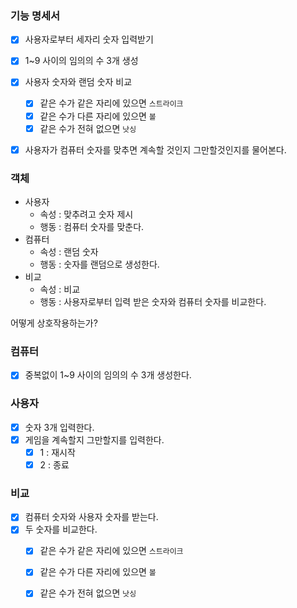 ### 기능 명세서
- [x] 사용자로부터 세자리 숫자 입력받기
- [x] 1~9 사이의 임의의 수 3개 생성
- [x] 사용자 숫자와 랜덤 숫자 비교
  - [x] 같은 수가 같은 자리에 있으면 `스트라이크`
  - [x] 같은 수가 다른 자리에 있으면 `볼`
  - [x] 같은 수가 전혀 없으면 `낫싱`
- [x] 사용자가 컴퓨터 숫자를 맞추면 계속할 것인지 그만할것인지를 물어본다.


### 객체
- 사용자
  - 속성 : 맞추려고 숫자 제시
  - 행동 : 컴퓨터 숫자를 맞춘다.
- 컴퓨터
  - 속성 : 랜덤 숫자
  - 행동 : 숫자를 랜덤으로 생성한다.
- 비교
  - 속성 : 비교
  - 행동 : 사용자로부터 입력 받은 숫자와 컴퓨터 숫자를 비교한다.


어떻게 상호작용하는가?
### 컴퓨터
- [x] 중복없이 1~9 사이의 임의의 수 3개 생성한다.

### 사용자
- [x] 숫자 3개 입력한다.
- [x] 게임을 계속할지 그만할지를 입력한다.
  - [x] 1 : 재시작
  - [x] 2 : 종료

### 비교
- [x] 컴퓨터 숫자와 사용자 숫자를 받는다.
- [x] 두 숫자를 비교한다.
  - [x] 같은 수가 같은 자리에 있으면 `스트라이크`
  - [x] 같은 수가 다른 자리에 있으면 `볼`
  - [x] 같은 수가 전혀 없으면 `낫싱`

